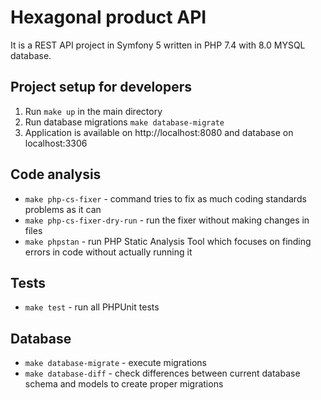 # Hexagonal product API
It is a REST API project in Symfony 5 written in PHP 7.4 with 8.0 MYSQL database.

## Project setup for developers
1. Run `make up` in the main directory
2. Run database migrations `make database-migrate`
3. Application is available on http://localhost:8080 and database on localhost:3306

## Code analysis
- `make php-cs-fixer` - command tries to fix as much coding standards problems as it can
- `make php-cs-fixer-dry-run` - run the fixer without making changes in files
- `make phpstan` - run PHP Static Analysis Tool which focuses on finding errors in code without actually running it

## Tests
- `make test` - run all PHPUnit tests

## Database
- `make database-migrate` - execute migrations
- `make database-diff` - check differences between current database schema and models to create proper migrations
